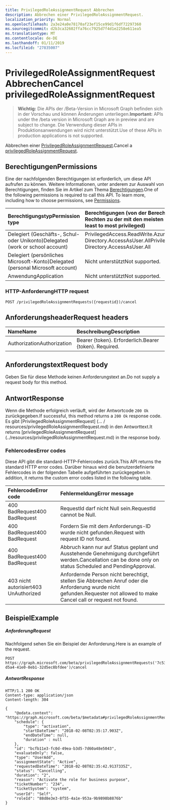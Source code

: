 ```yaml
---
title: PrivilegedRoleAssignmentRequest Abbrechen
description: Abbrechen einer PrivilegedRoleAssignmentRequest.
localization_priority: Normal
ms.openlocfilehash: 2a3e24a0e78170af23ef15ce99d1f6df72297360
ms.sourcegitcommit: d2b3ca32602ffa76cc7925d7f4d1e2258e611ea5
ms.translationtype: MT
ms.contentlocale: de-DE
ms.lasthandoff: 01/11/2019
ms.locfileid: "27835007"
---
```

# <a name="cancel-privilegedroleassignmentrequest"></a><span data-ttu-id="f997b-103">PrivilegedRoleAssignmentRequest Abbrechen</span><span class="sxs-lookup"><span data-stu-id="f997b-103">Cancel privilegedRoleAssignmentRequest</span></span>

> <span data-ttu-id="f997b-104">**Wichtig:** Die APIs der /Beta-Version in Microsoft Graph befinden sich in der Vorschau und können Änderungen unterliegen.</span><span class="sxs-lookup"><span data-stu-id="f997b-104">**Important:** APIs under the /beta version in Microsoft Graph are in preview and are subject to change.</span></span> <span data-ttu-id="f997b-105">Die Verwendung dieser APIs in Produktionsanwendungen wird nicht unterstützt.</span><span class="sxs-lookup"><span data-stu-id="f997b-105">Use of these APIs in production applications is not supported.</span></span>

<span data-ttu-id="f997b-106">Abbrechen einer [PrivilegedRoleAssignmentRequest](../resources/privilegedroleassignmentrequest.md).</span><span class="sxs-lookup"><span data-stu-id="f997b-106">Cancel a [privilegedRoleAssignmentRequest](../resources/privilegedroleassignmentrequest.md).</span></span>

## <a name="permissions"></a><span data-ttu-id="f997b-107">Berechtigungen</span><span class="sxs-lookup"><span data-stu-id="f997b-107">Permissions</span></span>
<span data-ttu-id="f997b-p102">Eine der nachfolgenden Berechtigungen ist erforderlich, um diese API aufrufen zu können. Weitere Informationen, unter anderem zur Auswahl von Berechtigungen, finden Sie im Artikel zum Thema [Berechtigungen](/graph/permissions-reference).</span><span class="sxs-lookup"><span data-stu-id="f997b-p102">One of the following permissions is required to call this API. To learn more, including how to choose permissions, see [Permissions](/graph/permissions-reference).</span></span>

|<span data-ttu-id="f997b-110">Berechtigungstyp</span><span class="sxs-lookup"><span data-stu-id="f997b-110">Permission type</span></span>                        | <span data-ttu-id="f997b-111">Berechtigungen (von der Berechtigung mit den wenigsten Rechten zu der mit den meisten Rechten)</span><span class="sxs-lookup"><span data-stu-id="f997b-111">Permissions (from least to most privileged)</span></span>              |
|:--------------------------------------|:---------------------------------------------------------|
|<span data-ttu-id="f997b-112">Delegiert (Geschäfts-, Schul- oder Unikonto)</span><span class="sxs-lookup"><span data-stu-id="f997b-112">Delegated (work or school account)</span></span> | <span data-ttu-id="f997b-113">PrivilegedAccess.ReadWrite.AzureAD Directory.AccessAsUser.All</span><span class="sxs-lookup"><span data-stu-id="f997b-113">PrivilegedAccess.ReadWrite.AzureAD, Directory.AccessAsUser.All</span></span>    |
|<span data-ttu-id="f997b-114">Delegiert (persönliches Microsoft-Konto)</span><span class="sxs-lookup"><span data-stu-id="f997b-114">Delegated (personal Microsoft account)</span></span> | <span data-ttu-id="f997b-115">Nicht unterstützt</span><span class="sxs-lookup"><span data-stu-id="f997b-115">Not supported.</span></span> |
|<span data-ttu-id="f997b-116">Anwendung</span><span class="sxs-lookup"><span data-stu-id="f997b-116">Application</span></span>                            | <span data-ttu-id="f997b-117">Nicht unterstützt</span><span class="sxs-lookup"><span data-stu-id="f997b-117">Not supported.</span></span> |


### <a name="http-request"></a><span data-ttu-id="f997b-118">HTTP-Anforderung</span><span class="sxs-lookup"><span data-stu-id="f997b-118">HTTP request</span></span>
<!-- { "blockType": "ignored" } -->
```http
POST /privilegedRoleAssignmentRequests({requestid})/cancel
```

## <a name="request-headers"></a><span data-ttu-id="f997b-119">Anforderungsheader</span><span class="sxs-lookup"><span data-stu-id="f997b-119">Request headers</span></span>
| <span data-ttu-id="f997b-120">Name</span><span class="sxs-lookup"><span data-stu-id="f997b-120">Name</span></span>      |<span data-ttu-id="f997b-121">Beschreibung</span><span class="sxs-lookup"><span data-stu-id="f997b-121">Description</span></span>|
|:----------|:----------|
| <span data-ttu-id="f997b-122">Authorization</span><span class="sxs-lookup"><span data-stu-id="f997b-122">Authorization</span></span>  | <span data-ttu-id="f997b-p103">Bearer {token}. Erforderlich.</span><span class="sxs-lookup"><span data-stu-id="f997b-p103">Bearer {token}. Required.</span></span> |

## <a name="request-body"></a><span data-ttu-id="f997b-125">Anforderungstext</span><span class="sxs-lookup"><span data-stu-id="f997b-125">Request body</span></span>
<span data-ttu-id="f997b-126">Geben Sie für diese Methode keinen Anforderungstext an.</span><span class="sxs-lookup"><span data-stu-id="f997b-126">Do not supply a request body for this method.</span></span>

## <a name="response"></a><span data-ttu-id="f997b-127">Antwort</span><span class="sxs-lookup"><span data-stu-id="f997b-127">Response</span></span>
<span data-ttu-id="f997b-128">Wenn die Methode erfolgreich verläuft, wird der Antwortcode `200 Ok` zurückgegeben.</span><span class="sxs-lookup"><span data-stu-id="f997b-128">If successful, this method returns a `200 Ok` response code.</span></span> <span data-ttu-id="f997b-129">Es gibt [PrivilegedRoleAssignmentRequest] (... / resources/privilegedRoleAssignmentRequest.md) in den Antworttext.</span><span class="sxs-lookup"><span data-stu-id="f997b-129">It returns [privilegedRoleAssignmentRequest] (../resources/privilegedRoleAssignmentRequest.md) in the response body.</span></span>

### <a name="error-codes"></a><span data-ttu-id="f997b-130">Fehlercodes</span><span class="sxs-lookup"><span data-stu-id="f997b-130">Error codes</span></span>
<span data-ttu-id="f997b-131">Diese API gibt die standard-HTTP-Fehlercodes zurück.</span><span class="sxs-lookup"><span data-stu-id="f997b-131">This API returns the standard HTTP error codes.</span></span> <span data-ttu-id="f997b-132">Darüber hinaus wird die benutzerdefinierte Fehlercodes in der folgenden Tabelle aufgeführten zurückgegeben.</span><span class="sxs-lookup"><span data-stu-id="f997b-132">In addition, it returns the custom error codes listed in the following table.</span></span>

|<span data-ttu-id="f997b-133">Fehlercode</span><span class="sxs-lookup"><span data-stu-id="f997b-133">Error code</span></span>     | <span data-ttu-id="f997b-134">Fehlermeldung</span><span class="sxs-lookup"><span data-stu-id="f997b-134">Error message</span></span>              |
|:--------------------| :---------------------|
| <span data-ttu-id="f997b-135">400 BadRequest</span><span class="sxs-lookup"><span data-stu-id="f997b-135">400 BadRequest</span></span> | <span data-ttu-id="f997b-136">RequestId darf nicht Null sein.</span><span class="sxs-lookup"><span data-stu-id="f997b-136">RequestId cannot be Null.</span></span> |
| <span data-ttu-id="f997b-137">400 BadRequest</span><span class="sxs-lookup"><span data-stu-id="f997b-137">400 BadRequest</span></span> | <span data-ttu-id="f997b-138">Fordern Sie mit dem Anforderungs-ID wurde nicht gefunden.</span><span class="sxs-lookup"><span data-stu-id="f997b-138">Request with request ID not found.</span></span> |
| <span data-ttu-id="f997b-139">400 BadRequest</span><span class="sxs-lookup"><span data-stu-id="f997b-139">400 BadRequest</span></span> | <span data-ttu-id="f997b-140">Abbruch kann nur auf Status geplant und Ausstehende Genehmigung durchgeführt werden.</span><span class="sxs-lookup"><span data-stu-id="f997b-140">Cancellation can be done only on status Scheduled and PendingApproval.</span></span> |
| <span data-ttu-id="f997b-141">403 nicht autorisiert</span><span class="sxs-lookup"><span data-stu-id="f997b-141">403 UnAuthorized</span></span> | <span data-ttu-id="f997b-142">Anfordernde Person nicht berechtigt, stellen Sie Abbrechen Anruf oder die Anforderung wurde nicht gefunden.</span><span class="sxs-lookup"><span data-stu-id="f997b-142">Requester not allowed to make Cancel call or request not found.</span></span> |

## <a name="example"></a><span data-ttu-id="f997b-143">Beispiel</span><span class="sxs-lookup"><span data-stu-id="f997b-143">Example</span></span>
##### <a name="request"></a><span data-ttu-id="f997b-144">Anforderung</span><span class="sxs-lookup"><span data-stu-id="f997b-144">Request</span></span>
<span data-ttu-id="f997b-145">Nachfolgend sehen Sie ein Beispiel der Anforderung.</span><span class="sxs-lookup"><span data-stu-id="f997b-145">Here is an example of the request.</span></span>
<!-- {
  "blockType": "request",
  "name": "cancel_privilegedRoleAssignmentRequests"
}-->
```http
POST https://graph.microsoft.com/beta/privilegedRoleAssignmentRequests('7c53453e-d5a4-41e0-8eb1-32d5ec8bfdee')/cancel
```

##### <a name="response"></a><span data-ttu-id="f997b-146">Antwort</span><span class="sxs-lookup"><span data-stu-id="f997b-146">Response</span></span>
<!-- {
  "blockType": "response",
  "truncated": false,
  "@odata.type": "microsoft.graph.privilegedRoleAssignmentRequests"
} -->
```http
HTTP/1.1 200 OK
Content-type: application/json
Content-length: 304

{
    "@odata.context": "https://graph.microsoft.com/beta/$metadata#privilegedRoleAssignmentRequests/$entity",
    "schedule": {
        "type": "activation",
        "startDateTime": "2018-02-08T02:35:17.903Z",
        "endDateTime": null,
        "duration" : null
    },
    "id": "bcfb11e3-fc0d-49ea-b3d5-7d60a48e5043",
    "evaluateOnly": false,
    "type": "UserAdd",
    "assignmentState": "Active",
    "requestedDateTime": "2018-02-08T02:35:42.9137335Z",
    "status": "Cancelling",
    "duration": "2",
    "reason": "Activate the role for business purpose",
    "ticketNumber": "234",
    "ticketSystem": "system",
    "userId": "Self"，
    "roleId": "88d8e3e3-8f55-4a1e-953a-9b9898b8876b"
}
```

<!-- uuid: 8fcb5dbc-d5aa-4681-8e31-b001d5168d79
2015-10-25 14:57:30 UTC -->
<!-- {
  "type": "#page.annotation",
  "description": "Cancel privilegedRoleAssignmentRequests",
  "keywords": "",
  "section": "documentation",
  "tocPath": ""
}-->
